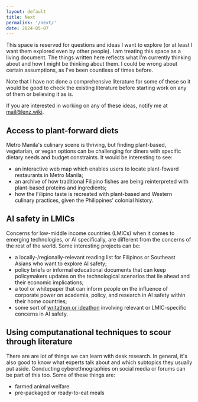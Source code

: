 ```yaml
---
layout: default
title: Next
permalink: '/next/'
date: 2024-05-07
---
```


This space is reserved for questions and ideas I want to explore (or at least I want them explored even by other people). I am treating this space as a living document. The things written here reflects what I'm currently thinking about and how I might be thinking about them. I could be wrong about certain assumptions, as I've been countless of times before. 

Note that I have not done a comprehensive literature for some of these so it would be good to check the existing literature before starting work on any of them or believing it as is.

If you are interested in working on any of these ideas, notify me at <a href="&#109;a&#105;l&#116;&#111;:&#109;&#97;&#105;&#108;&#64;&#108;&#101;&#110;&#122;&#46;&#119;&#105;&#107;&#105;">&#109;&#97;&#105;&#108;&#64;&#108;&#101;&#110;&#122;&#46;&#119;&#105;&#107;&#105;</a>.

## Access to plant-forward diets

Metro Manila's culinary scene is thriving, but finding plant-based, vegetarian, or vegan options can be challenging for diners with specific dietary needs and budget constraints. It would be interesting to see:
- an interactive web map which enables users to locate plant-foward restaurants in Metro Manila;
- an archive of how traditional Filipino fishes are being reinterpreted with plant-based proteins and ingredients;
- how the Filipino taste is recreated with plant-based and Western culinary practices, given the Philippines' colonial history.

## AI safety in LMICs

Concerns for low-middle income countries (LMICs) when it comes to emerging technologies, or AI specifically, are different from the concerns of the rest of the world. Some interesting projects can be:
- a locally-/regionally-relevant reading list for Filipinos or Southeast Asians who want to explore AI safety;
- policy briefs or informal educational documents that can keep policymakers updates on the technological scenarios that lie ahead and their economic implications;
- a tool or whitepaper that can inform people on the influence of corporate power on academia, policy, and research in AI safety within their home countries;
- some sort of [writathon or ideathon](https://docs.google.com/document/d/1IdwGuDxj1prjQy8CgSBRiuSRuGsT4dnv788hqqGCsco/edit) involving relevant or LMIC-specific concerns in AI safety.

## Using computanational techniques to scour through literature
There are are lot of things we can learn with desk research. In general, it's also good to know what experts talk about and which subtopics they usually put aside. Conducting cyberethnographies on social media or forums can be part of this too. Some of these things are:
- farmed animal welfare
- pre-packaged or ready-to-eat meals